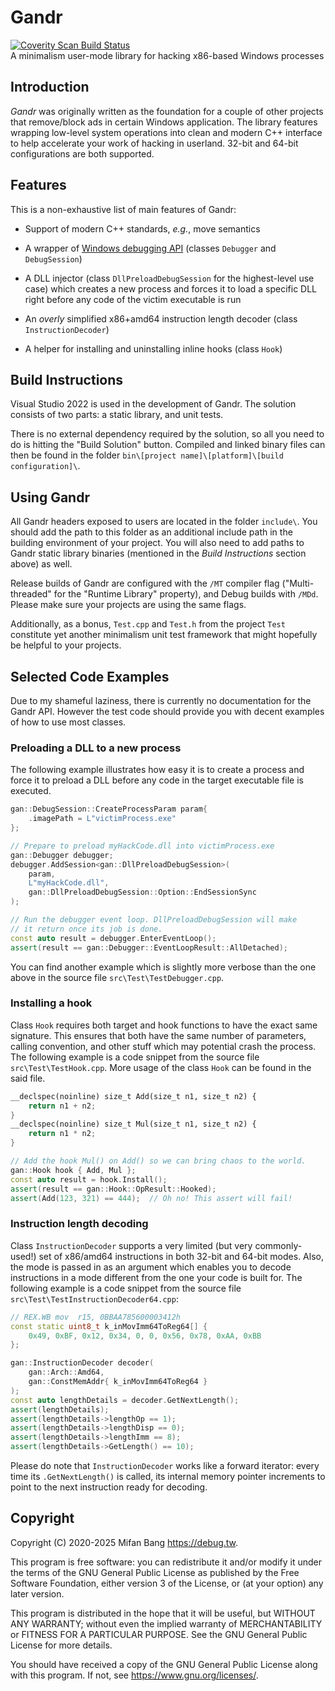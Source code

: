 # Gandr

[![Coverity Scan Build Status](https://scan.coverity.com/projects/29260/badge.svg)](https://scan.coverity.com/projects/mifanbang-gandr)
<br>A minimalism user-mode library for hacking x86-based Windows processes

## Introduction

*Gandr* was originally written as the foundation for a couple of other projects that remove/block ads in certain Windows application. The library features wrapping low-level system operations into clean and modern C++ interface to help accelerate your work of hacking in userland. 32-bit and 64-bit configurations are both supported.

## Features

This is a non-exhaustive list of main features of Gandr:

- Support of modern C++ standards, *e.g.*, move semantics

- A wrapper of [Windows debugging API](https://docs.microsoft.com/en-us/windows/win32/debug/debugging-functions) (classes `Debugger` and `DebugSession`)

- A DLL injector (class `DllPreloadDebugSession` for the highest-level use case) which creates a new process and forces it to load a specific DLL right before any code of the victim executable is run

- An *overly* simplified x86+amd64 instruction length decoder (class `InstructionDecoder`)

- A helper for installing and uninstalling inline hooks (class `Hook`)

## Build Instructions

Visual Studio 2022 is used in the development of Gandr. The solution consists of two parts: a static library, and unit tests.

There is no external dependency required by the solution, so all you need to do is hitting the "Build Solution" button. Compiled and linked binary files can then be found in the folder `bin\[project name]\[platform]\[build configuration]\`.

## Using Gandr

All Gandr headers exposed to users are located in the folder `include\`. You should add the path to this folder as an additional include path in the building environment of your project. You will also need to add paths to Gandr static library binaries (mentioned in the *Build Instructions* section above) as well.

Release builds of Gandr are configured with the `/MT` compiler flag ("Multi-threaded" for the "Runtime Library" property), and Debug builds with `/MDd`. Please make sure your projects are using the same flags.

Additionally, as a bonus, `Test.cpp` and `Test.h` from the project `Test` constitute yet another minimalism unit test framework that might hopefully be helpful to your projects.

## Selected Code Examples

Due to my shameful laziness, there is currently no documentation for the Gandr API. However the test code should provide you with decent examples of how to use most classes.

### Preloading a DLL to a new process

The following example illustrates how easy it is to create a process and force it to preload a DLL before any code in the target executable file is executed.

```cpp
gan::DebugSession::CreateProcessParam param{
    .imagePath = L"victimProcess.exe"
};

// Prepare to preload myHackCode.dll into victimProcess.exe
gan::Debugger debugger;
debugger.AddSession<gan::DllPreloadDebugSession>(
    param,
    L"myHackCode.dll",
    gan::DllPreloadDebugSession::Option::EndSessionSync
);

// Run the debugger event loop. DllPreloadDebugSession will make
// it return once its job is done.
const auto result = debugger.EnterEventLoop();
assert(result == gan::Debugger::EventLoopResult::AllDetached);
```

You can find another example which is slightly more verbose than the one above in the source file `src\Test\TestDebugger.cpp`.

### Installing a hook

Class `Hook` requires both target and hook functions to have the exact same signature. This ensures that both have the same number of parameters, calling convention, and other stuff which may potential crash the process. The following example is a code snippet from the source file `src\Test\TestHook.cpp`. More usage of the class `Hook` can be found in the said file.

```cpp
__declspec(noinline) size_t Add(size_t n1, size_t n2) {
    return n1 + n2;
}
__declspec(noinline) size_t Mul(size_t n1, size_t n2) {
    return n1 * n2;
}

// Add the hook Mul() on Add() so we can bring chaos to the world.
gan::Hook hook { Add, Mul };
const auto result = hook.Install();
assert(result == gan::Hook::OpResult::Hooked);
assert(Add(123, 321) == 444);  // Oh no! This assert will fail!
```

### Instruction length decoding

Class `InstructionDecoder` supports a very limited (but very commonly-used!) set of x86/amd64 instructions in both 32-bit and 64-bit modes. Also, the mode is passed in as an argument which enables you to decode instructions in a mode different from the one your code is built for. The following example is a code snippet from the source file `src\Test\TestInstructionDecoder64.cpp`:

```cpp
// REX.WB mov  r15, 0BBAA785600003412h
const static uint8_t k_inMovImm64ToReg64[] {
    0x49, 0xBF, 0x12, 0x34, 0, 0, 0x56, 0x78, 0xAA, 0xBB
};

gan::InstructionDecoder decoder(
    gan::Arch::Amd64,
    gan::ConstMemAddr{ k_inMovImm64ToReg64 }
);
const auto lengthDetails = decoder.GetNextLength();
assert(lengthDetails);
assert(lengthDetails->lengthOp == 1);
assert(lengthDetails->lengthDisp == 0);
assert(lengthDetails->lengthImm == 8);
assert(lengthDetails->GetLength() == 10);
```

Please do note that `InstructionDecoder` works like a forward iterator: every time its `.GetNextLength()` is called, its internal memory pointer increments to point to the next instruction ready for decoding.

## Copyright

Copyright (C) 2020-2025 Mifan Bang <https://debug.tw>.

This program is free software: you can redistribute it and/or modify it under the terms of the GNU General Public License as published by the Free Software Foundation, either version 3 of the License, or (at your option) any later version.

This program is distributed in the hope that it will be useful, but WITHOUT ANY WARRANTY; without even the implied warranty of MERCHANTABILITY or FITNESS FOR A PARTICULAR PURPOSE.  See the GNU General Public License for more details.

You should have received a copy of the GNU General Public License along with this program.  If not, see <https://www.gnu.org/licenses/>.
